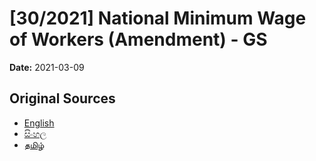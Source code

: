 # [30/2021] National Minimum Wage of Workers (Amendment) - GS

**Date:** 2021-03-09

## Original Sources

- [English](https://documents.gov.lk/view/bills/2021/3/30-2021_E.pdf)
- [සිංහල](https://documents.gov.lk/view/bills/2021/3/30-2021_S.pdf)
- [தமிழ்](https://documents.gov.lk/view/bills/2021/3/30-2021_T.pdf)
